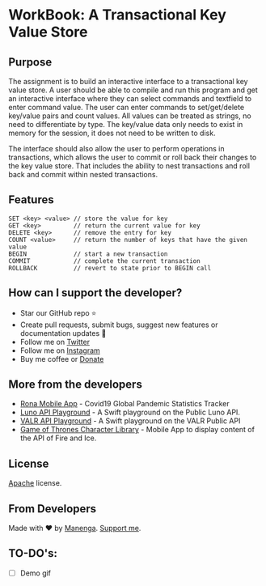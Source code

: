 # WorkBook: A Transactional Key Value Store

## Purpose
The assignment is to build an interactive interface to a transactional key value store. A user should be able to compile and run this program and get an interactive interface where they can select commands and textfield to enter command value. The user can enter commands to set/get/delete key/value pairs and count values. All values can be treated as strings, no need to differentiate by type. The key/value data only needs to exist in memory for the session, it does not need to be written to disk.

The interface should also allow the user to perform operations in transactions, which allows the user to commit or roll back their changes to the key value store. That includes the ability to nest transactions and roll back and commit within nested transactions.

## Features
```
SET <key> <value> // store the value for key
GET <key>         // return the current value for key
DELETE <key>      // remove the entry for key
COUNT <value>     // return the number of keys that have the given value
BEGIN             // start a new transaction
COMMIT            // complete the current transaction
ROLLBACK          // revert to state prior to BEGIN call
```

## How can I support the developer?
- Star our GitHub repo ⭐
- Create pull requests, submit bugs, suggest new features or documentation updates 🔧
- Follow me on [Twitter](https://twitter.com/mmungandi)
- Follow me on [Instagram](https://instagram.com/mungandi)
- Buy me coffee or [Donate](https://paypal.me/Mungandi)

## More from the developers
- [Rona Mobile App](https://github.com/manenga/Rona/) - Covid19 Global Pandemic Statistics Tracker
- [Luno API Playground](https://github.com/manenga/LunoAPI) - A Swift playground on the Public Luno API.
- [VALR API Playground](https://github.com/manenga/Valr-API) - A Swift playground on the VALR Public API
- [Game of Thrones Character Library](https://github.com/manenga/GameOfThrones) - Mobile App to display content of the API of Fire and Ice.

## License
[Apache](https://github.com/manenga/GameOfThrones/blob/main/LICENSE) license.

## From Developers
Made with ♥ by [Manenga](https://linkedin.com/in/mungandi/). [Support me](https://paypal.me/Mungandi).

## TO-DO's:
- [ ] Demo gif
